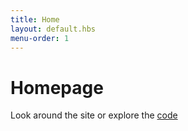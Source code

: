 ```yaml
---
title: Home
layout: default.hbs
menu-order: 1
---
```


# Homepage

Look around the site or explore the [code](https://github.com/andreasvirkus/metalsmith-boilerplate)

